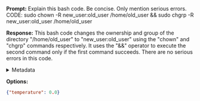 **Prompt:**
Explain this bash code. Be concise. Only mention serious errors.
CODE:
  sudo chown -R new_user:old_user /home/old_user && sudo chgrp -R new_user:old_user /home/old_user

**Response:**
This bash code changes the ownership and group of the directory "/home/old_user" to "new_user:old_user" using the "chown" and "chgrp" commands respectively. It uses the "&&" operator to execute the second command only if the first command succeeds. There are no serious errors in this code.

<details><summary>Metadata</summary>

- Duration: 3212 ms
- Datetime: 2023-12-18T16:14:02.506317
- Model: gpt-3.5-turbo-0613

</details>

**Options:**
```json
{"temperature": 0.0}
```

